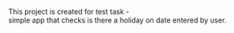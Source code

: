 This project is created for test task - 
<br>simple app that checks is there a holiday on date entered by user.
